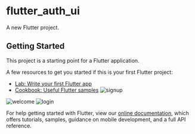 # flutter_auth_ui

A new Flutter project.

## Getting Started

This project is a starting point for a Flutter application.

A few resources to get you started if this is your first Flutter project:

- [Lab: Write your first Flutter app](https://flutter.dev/docs/get-started/codelab)
- [Cookbook: Useful Flutter samples](https://flutter.dev/docs/cookbook)
![signup](https://user-images.githubusercontent.com/53400907/159122772-d1b68268-b03d-48a1-a721-b311a9074b9f.png)

![welcome](https://user-images.githubusercontent.com/53400907/159122773-8135d15b-21d2-4985-88ff-af9cc0014b47.png)
![login](https://user-images.githubusercontent.com/53400907/159122774-686f4cd4-5d5b-4fa3-8c52-86f1749369d6.png)




For help getting started with Flutter, view our
[online documentation](https://flutter.dev/docs), which offers tutorials,
samples, guidance on mobile development, and a full API reference.
